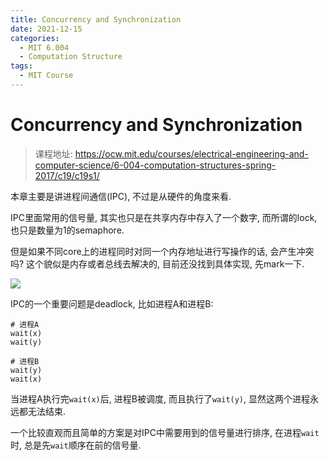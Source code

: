 ```yaml
---
title: Concurrency and Synchronization
date: 2021-12-15
categories:
  - MIT 6.004
  - Computation Structure
tags:
  - MIT Course
---
```


# Concurrency and Synchronization

> 课程地址: https://ocw.mit.edu/courses/electrical-engineering-and-computer-science/6-004-computation-structures-spring-2017/c19/c19s1/

本章主要是讲进程间通信(IPC), 不过是从硬件的角度来看.

IPC里面常用的信号量, 其实也只是在共享内存中存入了一个数字, 而所谓的lock, 也只是数量为1的semaphore.

但是如果不同core上的进程同时对同一个内存地址进行写操作的话, 会产生冲突吗? 这个貌似是内存或者总线去解决的, 目前还没找到具体实现, 先mark一下.

![](/posts/computation-structure/hardware-support-semaphore.png)

IPC的一个重要问题是deadlock, 比如进程A和进程B:

```
# 进程A
wait(x)
wait(y)
```

```
# 进程B
wait(y)
wait(x)
```

当进程A执行完`wait(x)`后, 进程B被调度, 而且执行了`wait(y)`, 显然这两个进程永远都无法结束.

一个比较直观而且简单的方案是对IPC中需要用到的信号量进行排序, 在进程`wait`时, 总是先`wait`顺序在前的信号量.